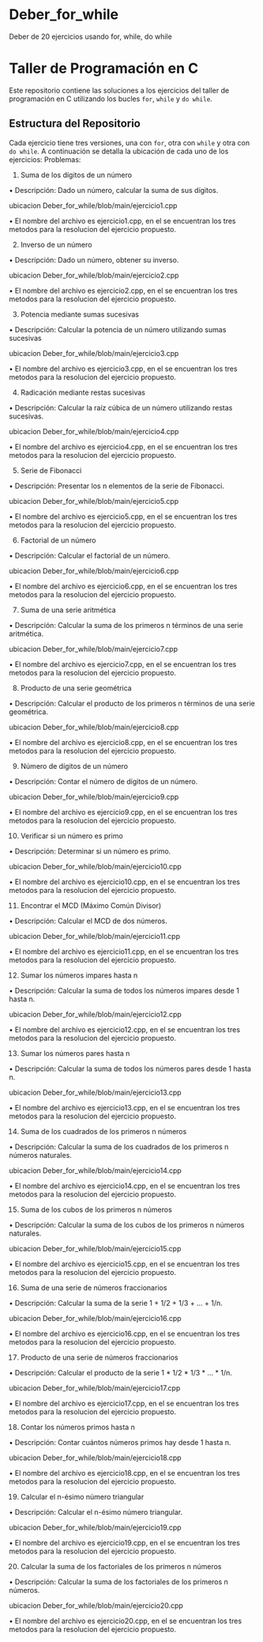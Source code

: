 # Deber_for_while
Deber de 20 ejercicios usando for, while, do while
# Taller de Programación en C 
Este repositorio contiene las soluciones a los ejercicios del taller de programación en C utilizando los bucles `for`, `while` y `do while`.
## Estructura del Repositorio 
Cada ejercicio tiene tres versiones, una con `for`, otra con `while` y otra con `do while`. A continuación se detalla la ubicación de cada uno de los ejercicios:
Problemas:

1. Suma de los dígitos de un número

• Descripción: Dado un número, calcular la suma de sus dígitos.

  ubicacion Deber_for_while/blob/main/ejercicio1.cpp

• El nombre del archivo es ejercicio1.cpp, en el se encuentran los tres metodos para la resolucion del ejercicio propuesto.
  
2. Inverso de un número

• Descripción: Dado un número, obtener su inverso.

  ubicacion Deber_for_while/blob/main/ejercicio2.cpp

• El nombre del archivo es ejercicio2.cpp, en el se encuentran los tres metodos para la resolucion del ejercicio propuesto.

3. Potencia mediante sumas sucesivas

• Descripción: Calcular la potencia de un número utilizando sumas sucesivas

  ubicacion Deber_for_while/blob/main/ejercicio3.cpp

• El nombre del archivo es ejercicio3.cpp, en el se encuentran los tres metodos para la resolucion del ejercicio propuesto.

4. Radicación mediante restas sucesivas

• Descripción: Calcular la raíz cúbica de un número utilizando restas sucesivas.

  ubicacion Deber_for_while/blob/main/ejercicio4.cpp

• El nombre del archivo es ejercicio4.cpp, en el se encuentran los tres metodos para la resolucion del ejercicio propuesto.

5. Serie de Fibonacci

• Descripción: Presentar los n elementos de la serie de Fibonacci.

  ubicacion Deber_for_while/blob/main/ejercicio5.cpp

• El nombre del archivo es ejercicio5.cpp, en el se encuentran los tres metodos para la resolucion del ejercicio propuesto.

6. Factorial de un número

• Descripción: Calcular el factorial de un número.

  ubicacion Deber_for_while/blob/main/ejercicio6.cpp

• El nombre del archivo es ejercicio6.cpp, en el se encuentran los tres metodos para la resolucion del ejercicio propuesto.

7. Suma de una serie aritmética

• Descripción: Calcular la suma de los primeros n términos de una serie aritmética.

  ubicacion Deber_for_while/blob/main/ejercicio7.cpp

• El nombre del archivo es ejercicio7.cpp, en el se encuentran los tres metodos para la resolucion del ejercicio propuesto.

8. Producto de una serie geométrica

• Descripción: Calcular el producto de los primeros n términos de una serie geométrica.

  ubicacion Deber_for_while/blob/main/ejercicio8.cpp

• El nombre del archivo es ejercicio8.cpp, en el se encuentran los tres metodos para la resolucion del ejercicio propuesto.

9. Número de dígitos de un número

• Descripción: Contar el número de dígitos de un número.

  ubicacion Deber_for_while/blob/main/ejercicio9.cpp

• El nombre del archivo es ejercicio9.cpp, en el se encuentran los tres metodos para la resolucion del ejercicio propuesto.

10. Verificar si un número es primo

• Descripción: Determinar si un número es primo.

  ubicacion Deber_for_while/blob/main/ejercicio10.cpp

• El nombre del archivo es ejercicio10.cpp, en el se encuentran los tres metodos para la resolucion del ejercicio propuesto.

11. Encontrar el MCD (Máximo Común Divisor)

• Descripción: Calcular el MCD de dos números.

  ubicacion Deber_for_while/blob/main/ejercicio11.cpp

• El nombre del archivo es ejercicio11.cpp, en el se encuentran los tres metodos para la resolucion del ejercicio propuesto.

12. Sumar los números impares hasta n

• Descripción: Calcular la suma de todos los números impares desde 1 hasta n.

  ubicacion Deber_for_while/blob/main/ejercicio12.cpp

• El nombre del archivo es ejercicio12.cpp, en el se encuentran los tres metodos para la resolucion del ejercicio propuesto.

13. Sumar los números pares hasta n

• Descripción: Calcular la suma de todos los números pares desde 1 hasta n.

  ubicacion Deber_for_while/blob/main/ejercicio13.cpp

• El nombre del archivo es ejercicio13.cpp, en el se encuentran los tres metodos para la resolucion del ejercicio propuesto.

14. Suma de los cuadrados de los primeros n números

• Descripción: Calcular la suma de los cuadrados de los primeros n números naturales.

  ubicacion Deber_for_while/blob/main/ejercicio14.cpp

• El nombre del archivo es ejercicio14.cpp, en el se encuentran los tres metodos para la resolucion del ejercicio propuesto.

15. Suma de los cubos de los primeros n números

• Descripción: Calcular la suma de los cubos de los primeros n números naturales.

  ubicacion Deber_for_while/blob/main/ejercicio15.cpp

• El nombre del archivo es ejercicio15.cpp, en el se encuentran los tres metodos para la resolucion del ejercicio propuesto.

16. Suma de una serie de números fraccionarios

• Descripción: Calcular la suma de la serie 1 + 1/2 + 1/3 + … + 1/n.

  ubicacion Deber_for_while/blob/main/ejercicio16.cpp

• El nombre del archivo es ejercicio16.cpp, en el se encuentran los tres metodos para la resolucion del ejercicio propuesto.

17. Producto de una serie de números fraccionarios

• Descripción: Calcular el producto de la serie 1 * 1/2 * 1/3 * … * 1/n.

  ubicacion Deber_for_while/blob/main/ejercicio17.cpp

• El nombre del archivo es ejercicio17.cpp, en el se encuentran los tres metodos para la resolucion del ejercicio propuesto.

18. Contar los números primos hasta n

• Descripción: Contar cuántos números primos hay desde 1 hasta n.

  ubicacion Deber_for_while/blob/main/ejercicio18.cpp

• El nombre del archivo es ejercicio18.cpp, en el se encuentran los tres metodos para la resolucion del ejercicio propuesto.

19. Calcular el n-ésimo número triangular

• Descripción: Calcular el n-ésimo número triangular.

  ubicacion Deber_for_while/blob/main/ejercicio19.cpp

• El nombre del archivo es ejercicio19.cpp, en el se encuentran los tres metodos para la resolucion del ejercicio propuesto.

20. Calcular la suma de los factoriales de los primeros n números

• Descripción: Calcular la suma de los factoriales de los primeros n números.

ubicacion Deber_for_while/blob/main/ejercicio20.cpp

• El nombre del archivo es ejercicio20.cpp, en el se encuentran los tres metodos para la resolucion del ejercicio propuesto.
